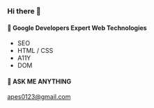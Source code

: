 ### Hi there 👋

#### 🔭 Google Developers Expert Web Technologies
- SEO
- HTML / CSS
- A11Y
- DOM

#### 💬 ASK ME ANYTHING
apes0123@gmail.com
